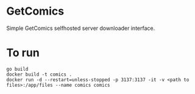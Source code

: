 # GetComics
Simple GetComics selfhosted server downloader interface.

# To run
```
go build
docker build -t comics .
docker run -d --restart=unless-stopped -p 3137:3137 -it -v <path to files>:/app/files --name comics comics
```
